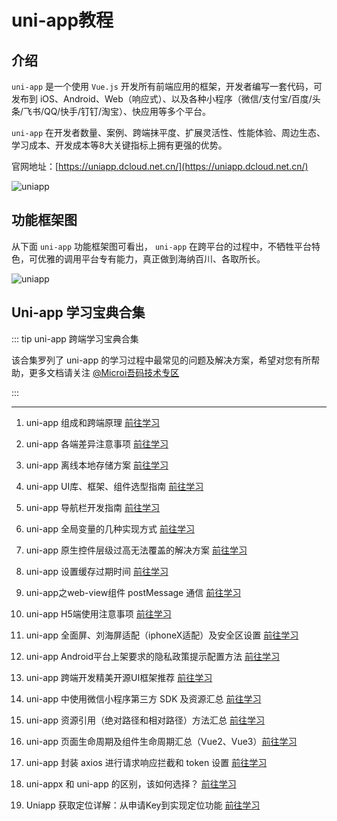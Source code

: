 # uni-app教程

## 介绍

`uni-app` 是一个使用 `Vue.js` 开发所有前端应用的框架，开发者编写一套代码，可发布到 iOS、Android、Web（响应式）、以及各种小程序（微信/支付宝/百度/头条/飞书/QQ/快手/钉钉/淘宝）、快应用等多个平台。

`uni-app` 在开发者数量、案例、跨端抹平度、扩展灵活性、性能体验、周边生态、学习成本、开发成本等8大关键指标上拥有更强的优势。

官网地址：[https://uniapp.dcloud.net.cn/](https://uniapp.dcloud.net.cn/)
 
 
![uniapp](/issues/uniapp01.jpeg)

## 功能框架图 
从下面 `uni-app` 功能框架图可看出， `uni-app` 在跨平台的过程中，不牺牲平台特色，可优雅的调用平台专有能力，真正做到海纳百川、各取所长。

![uniapp](/issues/uniapp02.png)


## Uni-app 学习宝典合集

::: tip uni-app 跨端学习宝典合集

该合集罗列了 uni-app 的学习过程中最常见的问题及解决方案，希望对您有所帮助，更多文档请关注 [@Microi吾码技术专区](https://lisaisai.blog.csdn.net/?type=blog)

:::

---


1. uni-app 组成和跨端原理 [前往学习](https://lisaisai.blog.csdn.net/article/details/144266404)

2. uni-app 各端差异注意事项 [前往学习](https://lisaisai.blog.csdn.net/article/details/144276109)

3. uni-app 离线本地存储方案 [前往学习](https://lisaisai.blog.csdn.net/article/details/144302707)  

4. uni-app UI库、框架、组件选型指南 [前往学习](https://lisaisai.blog.csdn.net/article/details/144316625)  

5. uni-app 导航栏开发指南 [前往学习](https://lisaisai.blog.csdn.net/article/details/144318307)  

6. uni-app 全局变量的几种实现方式 [前往学习](https://lisaisai.blog.csdn.net/article/details/144323829)  

7. uni-app 原生控件层级过高无法覆盖的解决方案 [前往学习](https://lisaisai.blog.csdn.net/article/details/144334485)  

8. uni-app 设置缓存过期时间 [前往学习](https://lisaisai.blog.csdn.net/article/details/144345555)  

9. uni-app之web-view组件 postMessage 通信 [前往学习](https://lisaisai.blog.csdn.net/article/details/144384967)  

10. uni-app H5端使用注意事项 [前往学习](https://lisaisai.blog.csdn.net/article/details/144385929)  

11. uni-app 全面屏、刘海屏适配（iphoneX适配）及安全区设置 [前往学习](https://lisaisai.blog.csdn.net/article/details/144410074)  

12. uni-app Android平台上架要求的隐私政策提示配置方法 [前往学习](https://lisaisai.blog.csdn.net/article/details/144411527)  

13. uni-app 跨端开发精美开源UI框架推荐 [前往学习](https://lisaisai.blog.csdn.net/article/details/144634527)  

14. uni-app 中使用微信小程序第三方 SDK 及资源汇总 [前往学习](https://lisaisai.blog.csdn.net/article/details/144754767)  

15. uni-app 资源引用（绝对路径和相对路径）方法汇总 [前往学习](https://lisaisai.blog.csdn.net/article/details/144918289)  

16. uni-app 页面生命周期及组件生命周期汇总（Vue2、Vue3）[前往学习](https://lisaisai.blog.csdn.net/article/details/144918909)  

17. uni-app 封装 axios 进行请求响应拦截和 token 设置 [前往学习](https://lisaisai.blog.csdn.net/article/details/145149620)  

18. uni-appx 和 uni-app 的区别，该如何选择？ [前往学习](https://lisaisai.blog.csdn.net/article/details/145168886) 

19. Uniapp 获取定位详解：从申请Key到实现定位功能 [前往学习](https://lisaisai.blog.csdn.net/article/details/145620300) 


